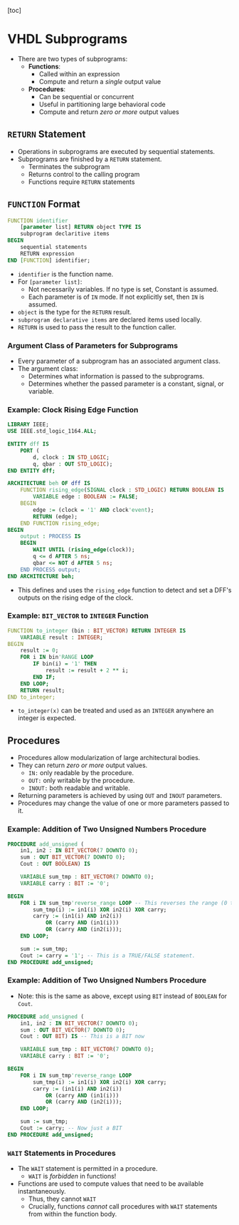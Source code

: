 [toc]

# VHDL Subprograms
- There are two types of subprograms:
	- **Functions**:
		- Called within an expression
		- Compute and return a *single* output value
	- **Procedures**:
		- Can be sequential or concurrent
		- Useful in partitioning large behavioral code
		- Compute and return *zero or more* output values

## `RETURN` Statement
- Operations in subprograms are executed by sequential statements.
- Subprograms are finished by a `RETURN` statement.
	- Terminates the subprogram
	- Returns control to the calling program
	- Functions require `RETURN` statements

## `FUNCTION` Format
```VHDL
FUNCTION identifier
    [parameter list] RETURN object TYPE IS
    subprogram declaritive items
BEGIN
    sequential statements
    RETURN expression
END [FUNCTION] identifier;
```


- `identifier` is the function name.
- For `[parameter list]`:
	- Not necessarily variables.  If no type is set, Constant is assumed.
	- Each parameter is of `IN` mode.  If not explicitly set, then `IN` is assumed.
- `object` is the type for the `RETURN` result.
- `subprogram declarative items` are declared items used locally.
- `RETURN` is used to pass the result to the function caller.

### Argument Class of Parameters for Subprograms
- Every parameter of a subprogram has an associated argument class.
- The argument class:
	- Determines what information is passed to the subprograms.
	- Determines whether the passed parameter is a constant, signal, or variable.

### Example: Clock Rising Edge Function 
```VHDL
LIBRARY IEEE;
USE IEEE.std_logic_1164.ALL;

ENTITY dff IS
    PORT (
        d, clock : IN STD_LOGIC;
        q, qbar : OUT STD_LOGIC);
END ENTITY dff;

ARCHITECTURE beh OF dff IS
    FUNCTION rising_edge(SIGNAL clock : STD_LOGIC) RETURN BOOLEAN IS
        VARIABLE edge : BOOLEAN := FALSE;
    BEGIN
        edge := (clock = '1' AND clock'event);
        RETURN (edge);
    END FUNCTION rising_edge;
BEGIN
    output : PROCESS IS
    BEGIN
        WAIT UNTIL (rising_edge(clock));
        q <= d AFTER 5 ns;
        qbar <= NOT d AFTER 5 ns;
    END PROCESS output;
END ARCHITECTURE beh;
```

- This defines and uses the `rising_edge` function to detect and set a DFF's outputs on the rising edge of the clock.

### Example: `BIT_VECTOR` to `INTEGER` Function 

```VHDL
FUNCTION to_integer (bin : BIT_VECTOR) RETURN INTEGER IS
    VARIABLE result : INTEGER;
BEGIN
    result := 0;
    FOR i IN bin'RANGE LOOP
        IF bin(i) = '1' THEN
            result := result + 2 ** i;
        END IF;
    END LOOP;
    RETURN result;
END to_integer;
```

- `to_integer(x)` can be treated and used as an `INTEGER` anywhere an integer is expected.

## Procedures
- Procedures allow modularization of large architectural bodies.
- They can return *zero or more* output values.
	- `IN:` only readable by the procedure.
	- `OUT:` only writable by the procedure.
	- `INOUT:` both readable and writable.
- Returning parameters is achieved by using `OUT` and `INOUT` parameters.
- Procedures may change the value of one or more parameters passed to it.

### Example: Addition of Two Unsigned Numbers Procedure
```VHDL
PROCEDURE add_unsigned (
    in1, in2 : IN BIT_VECTOR(7 DOWNTO 0);
    sum : OUT BIT_VECTOR(7 DOWNTO 0);
    Cout : OUT BOOLEAN) IS

    VARIABLE sum_tmp : BIT_VECTOR(7 DOWNTO 0);
    VARIABLE carry : BIT := '0';

BEGIN
    FOR i IN sum_tmp'reverse_range LOOP -- This reverses the range (0 to 7)
        sum_tmp(i) := in1(i) XOR in2(i) XOR carry;
        carry := (in1(i) AND in2(i))
            OR (carry AND (in1(i)))
            OR (carry AND (in2(i)));
    END LOOP;

    sum := sum_tmp;
    Cout := carry = '1'; -- This is a TRUE/FALSE statement.
END PROCEDURE add_unsigned;
```

### Example: Addition of Two Unsigned Numbers Procedure
- Note: this is the same as above, except using `BIT` instead of `BOOLEAN` for `Cout`.

```VHDL
PROCEDURE add_unsigned (
    in1, in2 : IN BIT_VECTOR(7 DOWNTO 0);
    sum : OUT BIT_VECTOR(7 DOWNTO 0);
    Cout : OUT BIT) IS -- This is a BIT now

    VARIABLE sum_tmp : BIT_VECTOR(7 DOWNTO 0);
    VARIABLE carry : BIT := '0';

BEGIN
    FOR i IN sum_tmp'reverse_range LOOP
        sum_tmp(i) := in1(i) XOR in2(i) XOR carry;
        carry := (in1(i) AND in2(i))
            OR (carry AND (in1(i)))
            OR (carry AND (in2(i)));
    END LOOP;

    sum := sum_tmp;
    Cout := carry; -- Now just a BIT
END PROCEDURE add_unsigned;
```

### `WAIT` Statements in Procedures
- The `WAIT` statement is permitted in a procedure.
	- `WAIT` is *forbidden* in functions!
- Functions are used to compute values that need to be available instantaneously.
	- Thus, they cannot `WAIT`
	- Crucially, functions *cannot* call procedures with `WAIT` statements from within the function body.